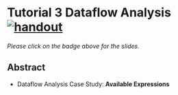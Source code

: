 # Tutorial 3 Dataflow Analysis <br /> [![handout](https://img.shields.io/badge/handout--lightgreen)](https://www.overleaf.com/read/bbkbmgnqqffw)

*Please click on the badge above for the slides.*

## Abstract

- Dataflow Analysis Case Study: **Available Expressions**
